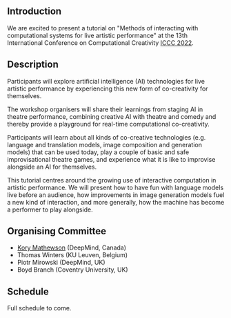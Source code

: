 ## Introduction

We are excited to present a tutorial on "Methods of interacting with computational systems for live artistic performance" at the 13th International Conference on Computational Creativity [ICCC 2022](https://computationalcreativity.net/iccc22/). 

## Description

Participants will explore artificial intelligence (AI) technologies for live artistic performance by experiencing this new form of co-creativity for themselves. 

The workshop organisers will share their learnings from staging AI in theatre performance, combining creative AI with theatre and comedy and thereby provide a playground for real-time computational co-creativity.

Participants will learn about all kinds of co-creative technologies (e.g. language and translation models, image composition and generation models) that can be used today, play a couple of basic and safe improvisational theatre games, and experience what it is like to improvise alongside an AI for themselves.

This tutorial centres around the growing use of interactive computation in artistic performance. We will present how to have fun with language models live before an audience, how improvements in image generation models fuel a new kind of interaction, and more generally, how the machine has become a performer to play alongside.

## Organising Committee
* [Kory Mathewson](https://korymathewson.com/) (DeepMind, Canada)
* Thomas Winters (KU Leuven, Belgium)
* Piotr Mirowski (DeepMind, UK)
* Boyd Branch (Coventry University, UK)

## Schedule

Full schedule to come.
